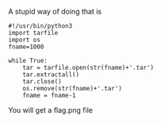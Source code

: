A stupid way of doing that is 

```
#!/usr/bin/python3
import tarfile
import os
fname=1000

while True:
    tar = tarfile.open(str(fname)+'.tar')
    tar.extractall()
    tar.close()
    os.remove(str(fname)+'.tar')
    fname = fname-1
```
You will get a flag.png file 
